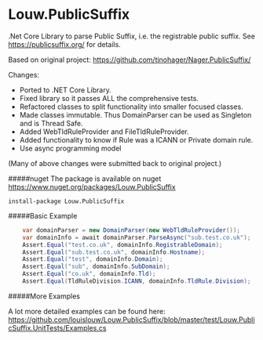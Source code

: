 # Louw.PublicSuffix
.Net Core Library to parse Public Suffix, i.e. the registrable public suffix. See https://publicsuffix.org/ for details.

Based on original project: https://github.com/tinohager/Nager.PublicSuffix/

Changes:
* Ported to .NET Core Library.
* Fixed library so it passes ALL the comprehensive tests.
* Refactored classes to split functionality into smaller focused classes.
* Made classes immutable. Thus DomainParser can be used as Singleton and is Thread Safe.
* Added WebTldRuleProvider and FileTldRuleProvider.
* Added functionality to know if Rule was a ICANN or Private domain rule.
* Use async programming model

(Many of above changes were submitted back to original project.)

#####nuget
The package is available on nuget
https://www.nuget.org/packages/Louw.PublicSuffix

```
install-package Louw.PublicSuffix
```


#####Basic Example
```cs
	var domainParser = new DomainParser(new WebTldRuleProvider());
    var domainInfo = await domainParser.ParseAsync("sub.test.co.uk");
    Assert.Equal("test.co.uk", domainInfo.RegistrableDomain);
    Assert.Equal("sub.test.co.uk", domainInfo.Hostname);
    Assert.Equal("test", domainInfo.Domain);
    Assert.Equal("sub", domainInfo.SubDomain);
    Assert.Equal("co.uk", domainInfo.Tld);
    Assert.Equal(TldRuleDivision.ICANN, domainInfo.TldRule.Division);
```

#####More Examples

A lot more detailed examples can be found here:
https://github.com/louislouw/Louw.PublicSuffix/blob/master/test/Louw.PublicSuffix.UnitTests/Examples.cs

